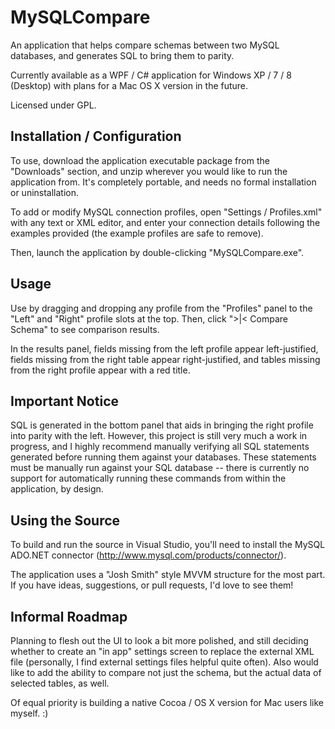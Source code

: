 MySQLCompare
============

An application that helps compare schemas between two MySQL databases, and generates SQL to bring them to parity.

Currently available as a WPF / C# application for Windows XP / 7 / 8 (Desktop) with plans for a Mac OS X version in the future.

Licensed under GPL.

Installation / Configuration
----------------------------

To use, download the application executable package from the "Downloads" section, and unzip wherever you would like to run the application from. It's completely portable, and needs no formal installation or uninstallation.

To add or modify MySQL connection profiles, open "Settings / Profiles.xml" with any text or XML editor, and enter your connection details following the examples provided (the example profiles are safe to remove).

Then, launch the application by double-clicking "MySQLCompare.exe".

Usage
-----

Use by dragging and dropping any profile from the "Profiles" panel to the "Left" and "Right" profile slots at the top. Then, click ">|< Compare Schema" to see comparison results.

In the results panel, fields missing from the left profile appear left-justified, fields missing from the right table appear right-justified, and tables missing from the right profile appear with a red title.

Important Notice
----------------

SQL is generated in the bottom panel that aids in bringing the right profile into parity with the left. However, this project is still very much a work in progress, and I highly recommend manually verifying all SQL statements generated before running them against your databases. These statements must be manually run against your SQL database -- there is currently no support for automatically running these commands from within the application, by design.

Using the Source
----------------

To build and run the source in Visual Studio, you'll need to install the MySQL ADO.NET connector (http://www.mysql.com/products/connector/).

The application uses a "Josh Smith" style MVVM structure for the most part. If you have ideas, suggestions, or pull requests, I'd love to see them!

Informal Roadmap
----------------

Planning to flesh out the UI to look a bit more polished, and still deciding whether to create an "in app" settings screen to replace the external XML file (personally, I find external settings files helpful quite often). Also would like to add the ability to compare not just the schema, but the actual data of selected tables, as well.

Of equal priority is building a native Cocoa / OS X version for Mac users like myself. :)